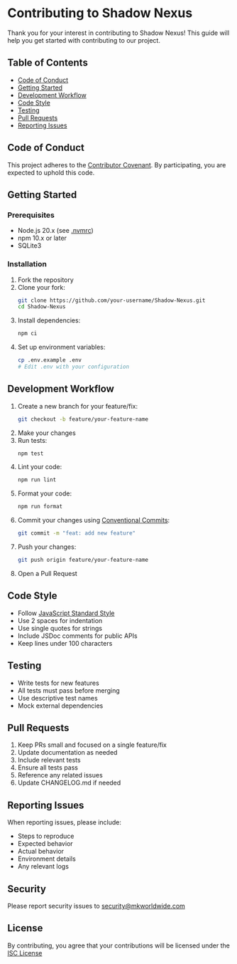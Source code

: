 # Contributing to Shadow Nexus

Thank you for your interest in contributing to Shadow Nexus! This guide will help you get started with contributing to our project.

## Table of Contents
- [Code of Conduct](#code-of-conduct)
- [Getting Started](#getting-started)
- [Development Workflow](#development-workflow)
- [Code Style](#code-style)
- [Testing](#testing)
- [Pull Requests](#pull-requests)
- [Reporting Issues](#reporting-issues)

## Code of Conduct

This project adheres to the [Contributor Covenant](COVENANT.md). By participating, you are expected to uphold this code.

## Getting Started

### Prerequisites
- Node.js 20.x (see [.nvmrc](.nvmrc))
- npm 10.x or later
- SQLite3

### Installation

1. Fork the repository
2. Clone your fork:
   ```bash
   git clone https://github.com/your-username/Shadow-Nexus.git
   cd Shadow-Nexus
   ```
3. Install dependencies:
   ```bash
   npm ci
   ```
4. Set up environment variables:
   ```bash
   cp .env.example .env
   # Edit .env with your configuration
   ```

## Development Workflow

1. Create a new branch for your feature/fix:
   ```bash
   git checkout -b feature/your-feature-name
   ```
2. Make your changes
3. Run tests:
   ```bash
   npm test
   ```
4. Lint your code:
   ```bash
   npm run lint
   ```
5. Format your code:
   ```bash
   npm run format
   ```
6. Commit your changes using [Conventional Commits](https://www.conventionalcommits.org/):
   ```bash
   git commit -m "feat: add new feature"
   ```
7. Push your changes:
   ```bash
   git push origin feature/your-feature-name
   ```
8. Open a Pull Request

## Code Style

- Follow [JavaScript Standard Style](https://standardjs.com/)
- Use 2 spaces for indentation
- Use single quotes for strings
- Include JSDoc comments for public APIs
- Keep lines under 100 characters

## Testing

- Write tests for new features
- All tests must pass before merging
- Use descriptive test names
- Mock external dependencies

## Pull Requests

1. Keep PRs small and focused on a single feature/fix
2. Update documentation as needed
3. Include relevant tests
4. Ensure all tests pass
5. Reference any related issues
6. Update CHANGELOG.md if needed

## Reporting Issues

When reporting issues, please include:
- Steps to reproduce
- Expected behavior
- Actual behavior
- Environment details
- Any relevant logs

## Security

Please report security issues to security@mkworldwide.com

## License

By contributing, you agree that your contributions will be licensed under the [ISC License](LICENSE.md)
